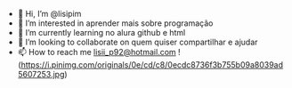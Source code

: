 - 👋 Hi, I’m @lisipim
- 👀 I’m interested in  aprender mais sobre programação
- 🌱 I’m currently learning no alura github e html
- 💞️ I’m looking to collaborate on quem quiser compartilhar e ajudar
- 📫 How to reach me lisii_p92@hotmail.com
!(https://i.pinimg.com/originals/0e/cd/c8/0ecdc8736f3b755b09a8039ad5607253.jpg)


<!---
lisipim/lisipim is a ✨ special ✨ repository because its `README.md` (this file) appears on your GitHub profile.
You can click the Preview link to take a look at your changes.
--->

